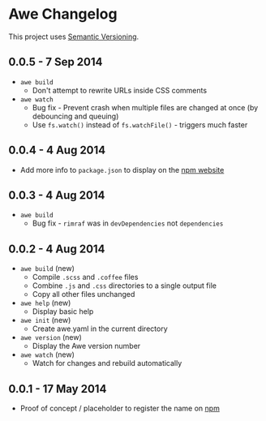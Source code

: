 # Awe Changelog

This project uses [Semantic Versioning](http://semver.org/).

## 0.0.5 - 7 Sep 2014

- `awe build`
  - Don't attempt to rewrite URLs inside CSS comments
- `awe watch`
  - Bug fix - Prevent crash when multiple files are changed at once (by debouncing and queuing)
  - Use `fs.watch()` instead of `fs.watchFile()` - triggers much faster

## 0.0.4 - 4 Aug 2014

- Add more info to `package.json` to display on the [npm website](https://www.npmjs.org/package/awe)

## 0.0.3 - 4 Aug 2014

- `awe build`
  - Bug fix - `rimraf` was in `devDependencies` not `dependencies`

## 0.0.2 - 4 Aug 2014

- `awe build` (new)
  - Compile `.scss` and `.coffee` files
  - Combine `.js` and `.css` directories to a single output file
  - Copy all other files unchanged
- `awe help` (new)
  - Display basic help
- `awe init` (new)
  - Create awe.yaml in the current directory
- `awe version` (new)
  - Display the Awe version number
- `awe watch` (new)
  - Watch for changes and rebuild automatically

## 0.0.1 - 17 May 2014

- Proof of concept / placeholder to register the name on [npm](https://www.npmjs.org/package/awe)
